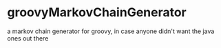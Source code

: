 groovyMarkovChainGenerator
==========================

a markov chain generator for groovy, in case anyone didn't want the java ones out there